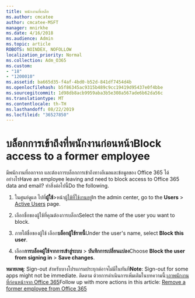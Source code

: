 ```yaml
---
title: พนักงานที่เหลือ
ms.author: cmcatee
author: cmcatee-MSFT
manager: mnirkhe
ms.date: 4/16/2018
ms.audience: Admin
ms.topic: article
ROBOTS: NOINDEX, NOFOLLOW
localization_priority: Normal
ms.collection: Adm_O365
ms.custom:
- "18"
- "1200010"
ms.assetid: ba665d35-f4af-4bd0-b52d-841df7454d4b
ms.openlocfilehash: b5f86345ac9315b489c9cc19419d95437e0f4bbe
ms.sourcegitcommit: 1d98db8acb9959aba3b5e308a567ade6b62da56c
ms.translationtype: MT
ms.contentlocale: th-TH
ms.lasthandoff: 08/22/2019
ms.locfileid: "36527850"
---
```

# <a name="block-access-to-a-former-employee"></a><span data-ttu-id="301e1-102">บล็อกการเข้าถึงที่พนักงานก่อนหน้า</span><span class="sxs-lookup"><span data-stu-id="301e1-102">Block access to a former employee</span></span>

<span data-ttu-id="301e1-103">มีพนักงานที่ออกจาก และต้องการบล็อกการเข้าถึงทางอีเมลและข้อมูลของ Office 365 ได้อย่างไร</span><span class="sxs-lookup"><span data-stu-id="301e1-103">Have an employee leaving and need to block access to Office 365 data and email?</span></span> <span data-ttu-id="301e1-104">ทำสิ่งต่อไปนี้</span><span class="sxs-lookup"><span data-stu-id="301e1-104">Do the following.</span></span>
  
1. <span data-ttu-id="301e1-105">ในศูนย์ดูแล ไปที่**ผู้ใช้**\>หน้า[ผู้ใช้ที่ใช้งานอยู่](https://go.microsoft.com/fwlink/p/?linkid=834822)</span><span class="sxs-lookup"><span data-stu-id="301e1-105">In the admin center, go to the **Users** \> [Active Users](https://go.microsoft.com/fwlink/p/?linkid=834822) page.</span></span>

2. <span data-ttu-id="301e1-106">เลือกชื่อของผู้ใช้ที่คุณต้องการบล็อก</span><span class="sxs-lookup"><span data-stu-id="301e1-106">Select the name of the user you want to block.</span></span>

3. <span data-ttu-id="301e1-107">ภายใต้ชื่อของผู้ใช้ เลือก**บล็อกผู้ใช้รายนี้**</span><span class="sxs-lookup"><span data-stu-id="301e1-107">Under the user's name, select **Block this user**.</span></span>

4. <span data-ttu-id="301e1-108">เลือก**การบล็อคผู้ใช้จากการเข้าสู่ระบบ** \> **บันทึกการเปลี่ยนแปลง**</span><span class="sxs-lookup"><span data-stu-id="301e1-108">Choose **Block the user from signing in** \> **Save changes**.</span></span>

<span data-ttu-id="301e1-109">**หมายเหตุ**: Sign-out สำหรับบางโปรแกรมประยุกต์อาจไม่มีในทันที</span><span class="sxs-lookup"><span data-stu-id="301e1-109">**Note**: Sign-out for some apps might not be immediate.</span></span> <span data-ttu-id="301e1-110">ติดตาม ด้วยการดำเนินการเพิ่มเติมในบทความนี้:[เอาพนักงานที่ก่อนหน้าจาก Office 365](https://docs.microsoft.com/office365/admin/add-users/remove-former-employee)</span><span class="sxs-lookup"><span data-stu-id="301e1-110">Follow up with more actions in this article: [Remove a former employee from Office 365](https://docs.microsoft.com/office365/admin/add-users/remove-former-employee)</span></span>